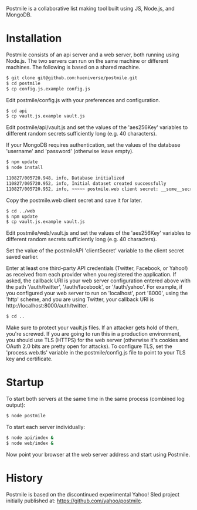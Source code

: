 ﻿Postmile is a collaborative list making tool built using JS, Node.js, and MongoDB.

# Installation

Postmile consists of an api server and a web server, both running using Node.js. The two servers can run on the same machine or different machines.
The following is based on a shared machine.

```bash
$ git clone git@github.com:hueniverse/postmile.git
$ cd postmile
$ cp config.js.example config.js
```

Edit postmile/config.js with your preferences and configuration.

```bash
$ cd api
$ cp vault.js.example vault.js
```

Edit postmile/api/vault.js and set the values of the 'aes256Key' variables to different random secrets sufficiently long (e.g. 40 characters).

If your MongoDB requires authentication, set the values of the database 'username' and 'password' (otherwise leave empty).

```bash
$ npm update
$ node install

110827/005720.948, info, Database initialized
110827/005720.952, info, Initial dataset created successfully
110827/005720.952, info, >>>>> postmile.web client secret: __some__secret__
```

Copy the postmile.web client secret and save it for later.

```bash
$ cd ../web
$ npm update
$ cp vault.js.example vault.js
```

Edit postmile/web/vault.js and set the values of the 'aes256Key' variables to different random secrets sufficiently long (e.g. 40 characters).

Set the value of the postmileAPI 'clientSecret' variable to the client secret saved earlier.

Enter at least one third-party API credentials (Twitter, Facebook, or Yahoo!) as received from each provider when you registered the application.
If asked, the callback URI is your web server configuration entered above with the path '/auth/twitter', '/auth/facebook', or '/auth/yahoo'.
For example, if you configured your web server to run on 'localhost', port '8000', using the 'http' scheme, and you are using Twitter, your
callback URI is http://localhost:8000/auth/twitter.

```bash
$ cd ..
```

Make sure to protect your vault.js files. If an attacker gets hold of them, you're screwed.
If you are going to run this in a production environment, you should use TLS (HTTPS) for the web server (otherwise it's cookies and OAuth 2.0 bits are
pretty open for attacks). To configure TLS, set the 'process.web.tls' variable in the postmile/config.js file to point to your TLS key and certificate.

# Startup

To start both servers at the same time in the same process (combined log output):

```bash
$ node postmile
```

To start each server individually:

```bash
$ node api/index &
$ node web/index &
```

Now point your browser at the web server address and start using Postmile.
 
# History

Postmile is based on the discontinued experimental Yahoo! Sled project initially published at: https://github.com/yahoo/postmile.



